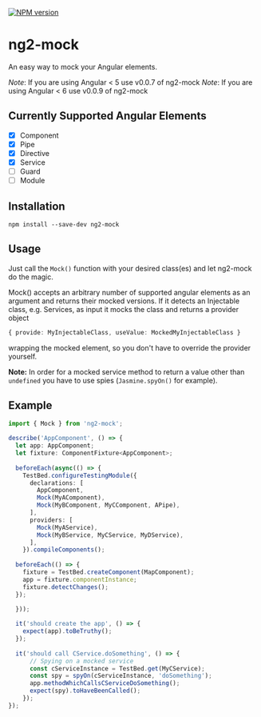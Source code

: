 [![NPM version](https://badge.fury.io/js/ng2-mock.svg)](http://badge.fury.io/js/ng2-mock)

# ng2-mock

An easy way to mock your Angular elements.

_Note_: If you are using Angular < 5 use v0.0.7 of ng2-mock
_Note_: If you are using Angular < 6 use v0.0.9 of ng2-mock

## Currently Supported Angular Elements

- [x] Component
- [x] Pipe
- [x] Directive
- [x] Service
- [ ] Guard
- [ ] Module

## Installation

```
npm install --save-dev ng2-mock
```

## Usage

Just call the `Mock()` function with your desired class(es) and let ng2-mock do the magic.

Mock() accepts an arbitrary number of supported angular elements as an argument and returns their mocked versions.
If it detects an Injectable class, e.g. Services, as input it mocks the class and returns a provider object 
```typescript
{ provide: MyInjectableClass, useValue: MockedMyInjectableClass }
```
wrapping the mocked element, so you don't have to override the provider yourself.

__Note:__ In order for a mocked service method to return a value other than `undefined` you have to use spies (`Jasmine.spyOn()` for 
example).

## Example
```typescript
import { Mock } from 'ng2-mock';

describe('AppComponent', () => {
  let app: AppComponent;
  let fixture: ComponentFixture<AppComponent>;
    
  beforeEach(async(() => {
    TestBed.configureTestingModule({
      declarations: [
        AppComponent,
        Mock(MyAComponent),
        Mock(MyBComponent, MyCComponent, APipe),
      ],
      providers: [
        Mock(MyAService),
        Mock(MyBService, MyCService, MyDService),  
      ],
    }).compileComponents();
    
  beforeEach(() => {
    fixture = TestBed.createComponent(MapComponent);
    app = fixture.componentInstance;
    fixture.detectChanges();
  });
    
  }));

  it('should create the app', () => {
    expect(app).toBeTruthy();
  });
  
  it('should call CService.doSomething', () => {
      // Spying on a mocked service
      const cServiceInstance = TestBed.get(MyCService);
      const spy = spyOn(cServiceInstance, 'doSomething');
      app.methodWhichCallsCServiceDoSomething();
      expect(spy).toHaveBeenCalled();
    });
});
```
